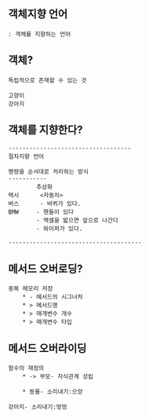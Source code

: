## 객체지향 언어
    : 객체를 지향하는 언어

## 객체?
    독립적으로 존재할 수 있는 것

    고양이
    강아지

## 객체를 지향한다?

```
-----------------------------------
절차지향 언어

명령을 순서대로 처리하는 방식
-----------
		추상화
택시		<자동차>
버스		- 바퀴가 있다.
BMW		- 핸들이 있다
		- 엑셀을 밟으면 앞으로 나간다
		- 와이퍼가 있다.

--------------------------------------
```

## 메서드 오버로딩?

    중복 메모리 저장
    	* - 메서드의 시그너처
    	* > 메서드명
    	* > 매개변수 개수
    	* > 매개변수 타입

## 메서드 오버라이딩
    함수의 재정의
    	* -> 부모- 자식관계 성립

    	* 동물- 소리내기:으앙

    강아지- 소리내기:멍멍
